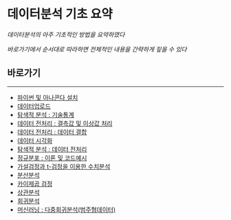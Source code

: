 # 데이터분석 기초 요약

*데이터분석의 아주 기초적인 방법을 요약하였다*

*바로가기에서 순서대로 따라하면 전체적인 내용을 간략하게 짚을 수 있다*

## 바로가기

---

- [파이썬 및 아나콘다 설치](https://github.com/wjsrlahrlco1998/TIL/blob/master/Basic_DataAnalysis/[Setup]Python_Anaconda.md)
- [데이터업로드](https://github.com/wjsrlahrlco1998/TIL/blob/master/Basic_DataAnalysis/[DA]Data_Upload.md)
- [탐색적 분석 : 기술통계](https://github.com/wjsrlahrlco1998/TIL/blob/master/Basic_DataAnalysis/[DA]Exploratory_Analysis(descriptive_statistics).md)
- [데이터 전처리 : 결측값 및 이상값 처리](https://github.com/wjsrlahrlco1998/TIL/blob/master/Basic_DataAnalysis/[DA]Data_preprocessing_1.md)
- [데이터 전처리 : 데이터 결합](https://github.com/wjsrlahrlco1998/TIL/blob/master/Basic_DataAnalysis/[DA]Data_preprocessing_2.md)
- [데이터 시각화](https://github.com/wjsrlahrlco1998/TIL/blob/master/Basic_DataAnalysis/[DA]Data_visualization.md)
- [탐색적 분석 : 데이터 전처리](https://github.com/wjsrlahrlco1998/TIL/blob/master/Basic_DataAnalysis/[DA]Data_preprocessing_3.md)
- [정규분포 : 이론 및 코드예시](https://github.com/wjsrlahrlco1998/TIL/blob/master/Basic_DataAnalysis/[DA]normal_distribution.md)
- [가설검정과 t-검정을 이용한 수치분석](https://github.com/wjsrlahrlco1998/TIL/blob/master/Basic_DataAnalysis/[DA]Hypothesis_testing_and_t-test.md)
- [분산분석](https://github.com/wjsrlahrlco1998/TIL/blob/master/Basic_DataAnalysis/[DA]Distribution_analysis.md)
- [카이제곱 검정](https://github.com/wjsrlahrlco1998/TIL/blob/master/Basic_DataAnalysis/[DA]chi_square_test.md)
- [상관분석](https://github.com/wjsrlahrlco1998/TIL/blob/master/Basic_DataAnalysis/[DA]correlation_analysis.md)
- [회귀분석](https://github.com/wjsrlahrlco1998/TIL/blob/master/Basic_DataAnalysis/[DA]Linear_analysis.md)
- [머신러닝 : 다중회귀분석(범주형데이터)](https://github.com/wjsrlahrlco1998/TIL/blob/master/Basic_DataAnalysis/[DA]Multiple_Regression_Analysis.md)
